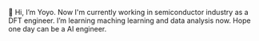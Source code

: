 👋
Hi, I’m Yoyo. Now I'm currently working in semiconductor industry as a DFT engineer.
I’m learning maching learning and data analysis now. Hope one day can be a AI engineer.
